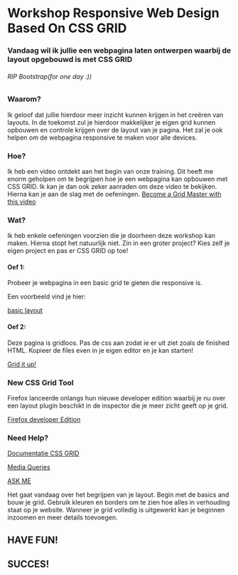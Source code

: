 # Workshop Responsive Web Design Based On CSS GRID

### Vandaag wil ik jullie een webpagina laten ontwerpen waarbij de layout opgebouwd is met CSS GRID
###### RIP Bootstrap(for one day :))

                           
### Waarom?
Ik geloof dat jullie hierdoor meer inzicht kunnen krijgen in het creëren van layouts. In de toekomst zul je hierdoor makkelijker je eigen grid kunnen opbouwen en controle krijgen over de layout van je pagina. Het zal je ook helpen om de webpagina responsive te maken voor alle devices. 


### Hoe?
Ik heb een video ontdekt aan het begin van onze training. Dit heeft me enorm geholpen om te begrijpen hoe je een webpagina kan opbouwen met CSS GRID. Ik kan je dan ook zeker aanraden om deze video te bekijken. Hierna kan je aan de slag met de oefeningen. [Become a Grid Master with this video](https://www.youtube.com/watch?v=t6CBKf8K_Ac&t=3119s)



### Wat?
Ik heb enkele oefeningen voorzien die je doorheen deze workshop kan maken. Hierna stopt het natuurlijk niet. Zin in een groter project? Kies zelf je eigen project en pas er CSS GRID op toe!

#### Oef 1:
Probeer je webpagina in een basic grid te gieten die responsive is. 

Een voorbeeld vind je hier:

 [basic layout](https://hanshetzheim.github.io/Workshop/)
 
#### Oef 2:
Deze pagina is gridloos. Pas de css aan zodat ie er uit ziet zoals de finished HTML. Kopieer de files even in je eigen editor en je kan starten! 
 
 [Grid it up!](https://github.com/HansHetzheim/Workshop/tree/master/Oef%202)
 
 

### New CSS Grid Tool
Firefox lanceerde onlangs hun nieuwe developer edition waarbij je nu over een layout plugin beschikt in de inspector die je meer zicht geeft op je grid.

[Firefox developer Edition](https://www.mozilla.org/nl/firefox/developer/)



### Need Help? 

[Documentatie CSS GRID](https://css-tricks.com/snippets/css/complete-guide-grid/)

[Media Queries](https://www.w3schools.com/csS/css3_mediaqueries_ex.asp )

[ASK ME](http://lmgtfy.com/?q=just+google+it+first)




Het gaat vandaag over het begrijpen van je layout. Begin met de basics and bouw je grid. Gebruik kleuren en borders om te zien hoe alles in verhouding staat op je website. Wanneer je grid volledig is uitgewerkt kan je beginnen inzoomen en meer details toevoegen. 
## HAVE FUN!
## SUCCES!
